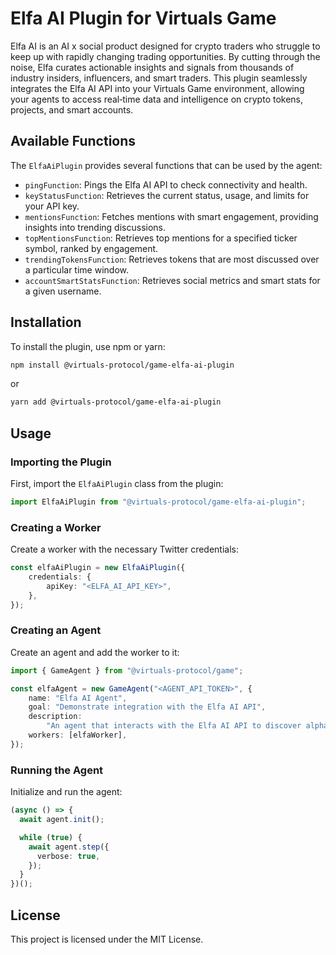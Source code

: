 # Elfa AI Plugin for Virtuals Game

Elfa AI is an AI x social product designed for crypto traders who struggle to keep up with rapidly changing trading opportunities. By cutting through the noise, Elfa curates actionable insights and signals from thousands of industry insiders, influencers, and smart traders. This plugin seamlessly integrates the Elfa AI API into your Virtuals Game environment, allowing your agents to access real‑time data and intelligence on crypto tokens, projects, and smart accounts.

## Available Functions

The `ElfaAiPlugin` provides several functions that can be used by the agent:

- `pingFunction`: Pings the Elfa AI API to check connectivity and health.
- `keyStatusFunction`: Retrieves the current status, usage, and limits for your API key.
- `mentionsFunction`: Fetches mentions with smart engagement, providing insights into trending discussions.
- `topMentionsFunction`: Retrieves top mentions for a specified ticker symbol, ranked by engagement.
- `trendingTokensFunction`: Retrieves tokens that are most discussed over a particular time window.
- `accountSmartStatsFunction`: Retrieves social metrics and smart stats for a given username.

## Installation

To install the plugin, use npm or yarn:

```bash
npm install @virtuals-protocol/game-elfa-ai-plugin
```

or

```bash
yarn add @virtuals-protocol/game-elfa-ai-plugin
```

## Usage

### Importing the Plugin

First, import the `ElfaAiPlugin` class from the plugin:

```typescript
import ElfaAiPlugin from "@virtuals-protocol/game-elfa-ai-plugin";
```

### Creating a Worker

Create a worker with the necessary Twitter credentials:

```typescript
const elfaAiPlugin = new ElfaAiPlugin({
    credentials: {
        apiKey: "<ELFA_AI_API_KEY>",
    },
});
```

### Creating an Agent

Create an agent and add the worker to it:

```typescript
import { GameAgent } from "@virtuals-protocol/game";

const elfaAgent = new GameAgent("<AGENT_API_TOKEN>", {
    name: "Elfa AI Agent",
    goal: "Demonstrate integration with the Elfa AI API",
    description:
        "An agent that interacts with the Elfa AI API to discover alpha from industry insiders, influencers & traders.",
    workers: [elfaWorker],
});
```

### Running the Agent

Initialize and run the agent:

```typescript
(async () => {
  await agent.init();

  while (true) {
    await agent.step({
      verbose: true,
    });
  }
})();
```

## License

This project is licensed under the MIT License.
